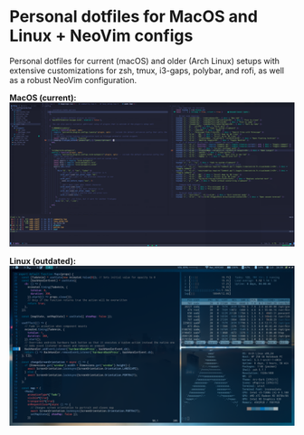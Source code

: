 # Personal dotfiles for MacOS and Linux + NeoVim configs

Personal dotfiles for current (macOS) and older (Arch Linux) setups with extensive customizations for zsh, tmux, i3-gaps, polybar, and rofi, as well as a robust NeoVim configuration.

**MacOS (current):**
![](./macos.png)

**Linux (outdated):**
![](./linux.png)



